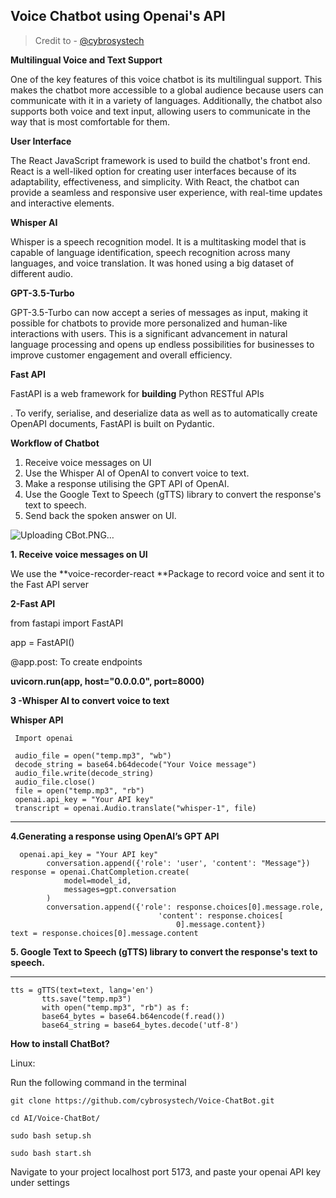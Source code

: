 ##  Voice Chatbot using Openai's API

> Credit to - [@cybrosystech](https://github.com/cybrosystech)

**Multilingual Voice and Text Support**

One of the key features of this voice chatbot is its multilingual support. This makes the chatbot more accessible to a global audience because users can communicate with it in a variety of languages. Additionally, the chatbot also supports both voice and text input, allowing users to communicate in the way that is most comfortable for them.

**User Interface**

The React JavaScript framework is used to build the chatbot's front end. React is a well-liked option for creating user interfaces because of its adaptability, effectiveness, and simplicity. With React, the chatbot can provide a seamless and responsive user experience, with real-time updates and interactive elements.

**Whisper AI**

Whisper is a speech recognition model. It is a multitasking model that is capable of language identification, speech recognition across many languages, and voice translation. It was honed using a big dataset of different audio.

**GPT-3.5-Turbo**

GPT-3.5-Turbo can now accept a series of messages as input, making it possible for chatbots to provide more personalized and human-like interactions with users. This is a significant advancement in natural language processing and opens up endless possibilities for businesses to improve customer engagement and overall efficiency.

**Fast API**

FastAPI is a web framework for **building** Python RESTful APIs

. To verify, serialise, and deserialize data as well as to automatically create OpenAPI documents, FastAPI is built on Pydantic.

**Workflow of Chatbot**

1.  Receive voice messages on UI
2. Use the Whisper AI of OpenAI to convert voice to text.
3. Make a response utilising the GPT API of OpenAI.
4. Use the Google Text to Speech (gTTS) library to convert the response's text to speech.
5. Send back the spoken answer on UI.

![Uploading CBot.PNG…]()


**1. Receive voice messages on UI**

We use the **voice-recorder-react **Package to record voice and sent it to the Fast API server

**2-Fast API**

from fastapi import FastAPI

app = FastAPI()

@app.post: To create endpoints

**uvicorn.run(app, host="0.0.0.0", port=8000)**

**3 -Whisper AI to convert voice to text**

**Whisper API**

```
 Import openai

 audio_file = open("temp.mp3", "wb")
 decode_string = base64.b64decode("Your Voice message")
 audio_file.write(decode_string)
 audio_file.close()
 file = open("temp.mp3", "rb")
 openai.api_key = "Your API key"
 transcript = openai.Audio.translate("whisper-1", file)
```


** **

**4.Generating a response using OpenAI’s GPT API**      


```
  openai.api_key = "Your API key"
        conversation.append({'role': 'user', 'content': "Message"})
response = openai.ChatCompletion.create(
            model=model_id,
            messages=gpt.conversation
        )
        conversation.append({'role': response.choices[0].message.role,
                                 'content': response.choices[
                                     0].message.content})
text = response.choices[0].message.content
```


**5. Google Text to Speech (gTTS) library to convert the response's text to speech.**

**      **


```
tts = gTTS(text=text, lang='en')
       tts.save("temp.mp3")
       with open("temp.mp3", "rb") as f:
       base64_bytes = base64.b64encode(f.read())
       base64_string = base64_bytes.decode('utf-8')
```


**How to install ChatBot?**

Linux:

Run the following command in the terminal


```
git clone https://github.com/cybrosystech/Voice-ChatBot.git

cd AI/Voice-ChatBot/

sudo bash setup.sh

sudo bash start.sh

```


Navigate to your project localhost port 5173, and paste your openai API key under settings

